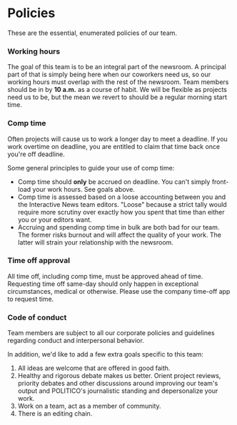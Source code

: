 # Policies

These are the essential, enumerated policies of our team.

### Working hours

The goal of this team is to be an integral part of the newsroom. A principal part of that is simply being here when our coworkers need us, so our working hours must overlap with the rest of the newsroom. Team members should be in by **10 a.m.** as a course of habit. We will be flexible as projects need us to be, but the mean we revert to should be a regular morning start time.

### Comp time

Often projects will cause us to work a longer day to meet a deadline. If you work overtime on deadline, you are entitled to claim that time back once you're off deadline.

Some general principles to guide your use of comp time:
- Comp time should **only** be accrued on deadline. You can't simply front-load your work hours. See goals above.
- Comp time is assessed based on a loose accounting between you and the Interactive News team editors. "Loose" because a strict tally would require more scrutiny over exactly how you spent that time than either you or your editors want.
- Accruing and spending comp time in bulk are both bad for our team. The former risks burnout and will affect the quality of your work. The latter will strain your relationship with the newsroom.

### Time off approval

All time off, including comp time, must be approved ahead of time. Requesting time off same-day should only happen in exceptional circumstances, medical or otherwise. Please use the company time-off app to request time.


### Code of conduct

Team members are subject to all our corporate policies and guidelines regarding conduct and interpersonal behavior.

In addition, we'd like to add a few extra goals specific to this team:

1. All ideas are welcome that are offered in good faith.
2. Healthy and rigorous debate makes us better. Orient project reviews, priority debates and other discussions around improving our team's output and POLITICO's journalistic standing and depersonalize your work.
3. Work on a team, act as a member of community.
2. There is an editing chain.



